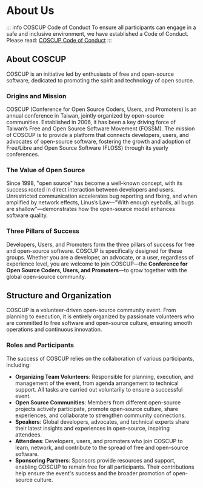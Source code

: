 # About Us

::: info COSCUP Code of Conduct
To ensure all participants can engage in a safe and inclusive environment, we have established a Code of Conduct.\
Please read: [COSCUP Code of Conduct](https://hackmd.io/@coscup/cococo-en)
:::

## About COSCUP

COSCUP is an initiative led by enthusiasts of free and open-source software, dedicated to promoting the spirit and technology of open source.

### Origins and Mission

COSCUP (Conference for Open Source Coders, Users, and Promoters) is an annual conference in Taiwan, jointly organized by open-source communities. Established in 2006, it has been a key driving force of Taiwan’s Free and Open Source Software Movement (FOSSM). The mission of COSCUP is to provide a platform that connects developers, users, and advocates of open-source software, fostering the growth and adoption of Free/Libre and Open Source Software (FLOSS) through its yearly conferences.

### The Value of Open Source

Since 1998, "open source" has become a well-known concept, with its success rooted in direct interaction between developers and users. Unrestricted communication accelerates bug reporting and fixing, and when amplified by network effects, Linus’s Law—"With enough eyeballs, all bugs are shallow"—demonstrates how the open-source model enhances software quality.

### Three Pillars of Success

Developers, Users, and Promoters form the three pillars of success for free and open-source software. COSCUP is specifically designed for these groups. Whether you are a developer, an advocate, or a user, regardless of experience level, you are welcome to join COSCUP—the **Conference for Open Source Coders, Users, and Promoters**—to grow together with the global open-source community.

## Structure and Organization

COSCUP is a volunteer-driven open-source community event. From planning to execution, it is entirely organized by passionate volunteers who are committed to free software and open-source culture, ensuring smooth operations and continuous innovation.

### Roles and Participants

The success of COSCUP relies on the collaboration of various participants, including:

- **Organizing Team Volunteers**: Responsible for planning, execution, and management of the event, from agenda arrangement to technical support. All tasks are carried out voluntarily to ensure a successful event.
- **Open Source Communities**: Members from different open-source projects actively participate, promote open-source culture, share experiences, and collaborate to strengthen community connections.
- **Speakers**: Global developers, advocates, and technical experts share their latest insights and experiences in open-source, inspiring attendees.
- **Attendees**: Developers, users, and promoters who join COSCUP to learn, network, and contribute to the spread of free and open-source software.
- **Sponsoring Partners**: Sponsors provide resources and support, enabling COSCUP to remain free for all participants. Their contributions help ensure the event's success and the broader promotion of open-source culture.
